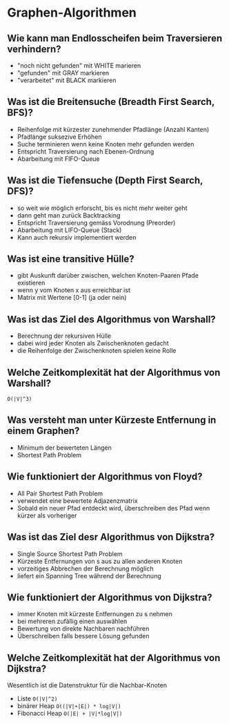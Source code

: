 # Graphen-Algorithmen

## Wie kann man Endlosscheifen beim Traversieren verhindern?
* "noch nicht gefunden" mit WHITE marieren
* "gefunden" mit GRAY markieren
* "verarbeitet" mit BLACK markieren

## Was ist die Breitensuche (Breadth First Search, BFS)?
* Reihenfolge mit kürzester zunehmender Pfadlänge (Anzahl Kanten)
* Pfadlänge suksezive Erhöhen
* Suche terminieren wenn keine Knoten mehr gefunden werden
* Entspricht Traversierung nach Ebenen-Ordnung
* Abarbeitung mit FIFO-Queue

## Was ist die Tiefensuche (Depth First Search, DFS)?
* so weit wie möglich erforscht, bis es nicht mehr weiter geht
* dann geht man zurück Backtracking
* Entspricht Traversierung gemäss Vorodnung (Preorder)
* Abarbeitung mit LIFO-Queue (Stack)
* Kann auch rekursiv implementiert werden

## Was ist eine transitive Hülle?
* gibt Auskunft darüber zwischen, welchen Knoten-Paaren Pfade existieren
* wenn y vom Knoten x aus erreichbar ist
* Matrix mit Wertene [0-1] (ja oder nein)

## Was ist das Ziel des Algorithmus von Warshall?
* Berechnung der rekursiven Hülle
* dabei wird jeder Knoten als Zwischenknoten gedacht
* die Reihenfolge der Zwischenknoten spielen keine Rolle

## Welche Zeitkomplexität hat der Algorithmus von Warshall?
`O(|V|^3)`

## Was versteht man unter Kürzeste Entfernung in einem Graphen?
* Minimum der bewerteten Längen
* Shortest Path Problem

## Wie funktioniert der Algorithmus von Floyd?
* All Pair Shortest Path Problem
* verwendet eine bewertete Adjazenzmatrix
* Sobald ein neuer Pfad entdeckt wird, überschreiben des Pfad wenn kürzer als vorheriger

## Was ist das Ziel desr Algorithmus von Dijkstra?
* Single Source Shortest Path Problem
* Kürzeste Entfernungen von s aus zu allen anderen Knoten
* vorzeitiges Abbrechen der Berechnung möglich
* liefert ein Spanning Tree während der Berechnung

## Wie funktioniert der Algorithmus von Dijkstra?
* immer Knoten mit kürzeste Entfernungen zu s nehmen
* bei mehreren zufällig einen auswählen
* Bewertung von direkte Nachbaren nachführen
* Überschreiben falls bessere Lösung gefunden

## Welche Zeitkomplexität hat der Algorithmus von Dijkstra?
Wesentlich ist die Datenstruktur für die Nachbar-Knoten

* Liste `O(|V|^2)`
* binärer Heap `O((|V|+|E|) * log|V|)`
* Fibonacci Heap `O(|E| + |V|*log|V|)`

